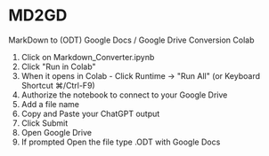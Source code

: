 # MD2GD
MarkDown to (ODT) Google Docs / Google Drive Conversion Colab

1. Click on  Markdown_Converter.ipynb
2. Click "Run in Colab"
3. When it opens in Colab - Click Runtime -> "Run All" (or Keyboard Shortcut ⌘/Ctrl-F9)
4. Authorize the notebook to connect to your Google Drive
5. Add a file name
6. Copy and Paste your ChatGPT output
7. Click Submit
8. Open Google Drive
9. If prompted Open the file type .ODT with Google Docs
